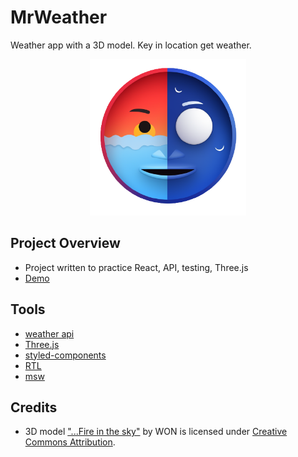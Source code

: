 # MrWeather

Weather app with a 3D model. Key in location get weather.

<p align="center">
    <a href="https://google.com">
        <img src="./public/mrWeather.png" alt="MrWeather icon" width="250">
    </a>
</p>

## Project Overview

- Project written to practice React, API, testing, Three.js
- [Demo](https://google.com)

## Tools

- [weather api](https://www.weatherapi.com/)
- [Three.js](https://threejs.org/docs/index.html#manual/en/introduction/Creating-a-scene)
- [styled-components](https://github.com/styled-components/styled-components)
- [RTL](https://testing-library.com/docs/react-testing-library/intro/)
- [msw](https://github.com/mswjs/msw)

## Credits

- 3D model ["...Fire in the sky"](https://skfb.ly/oCXvT) by WON is licensed
  under [Creative Commons
  Attribution](http://creativecommons.org/licenses/by/4.0/).
